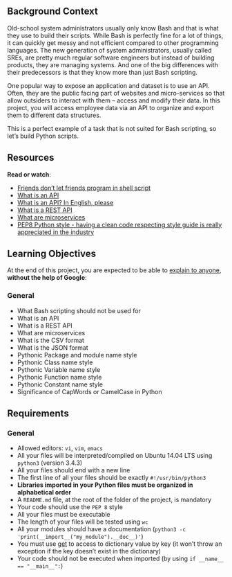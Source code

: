 ## Background Context

Old-school system administrators usually only know Bash and that is what they use to build their scripts. While Bash is perfectly fine for a lot of things, it can quickly get messy and not efficient compared to other programming languages. The new generation of system administrators, usually called SREs, are pretty much regular software engineers but instead of building products, they are managing systems. And one of the big differences with their predecessors is that they know more than just Bash scripting.

One popular way to expose an application and dataset is to use an API. Often, they are the public facing part of websites and micro-services so that allow outsiders to interact with them – access and modify their data. In this project, you will access employee data via an API to organize and export them to different data structures.

This is a perfect example of a task that is not suited for Bash scripting, so let’s build Python scripts.

## Resources

**Read or watch**:

- [Friends don’t let friends program in shell script](/rltoken/iRuX_VjIFuDLTdMpjJnSFw "Friends don't let friends program in shell script")
- [What is an API](/rltoken/E7BTWmGqsMlvGfoiyvp3zA "What is an API")
- [What is an API? In English, please](/rltoken/xfdvNo3t8Judw6CVCSZ48A "What is an API? In English, please")
- [What is a REST API](/rltoken/8vtUsjExqwT9SypvpJGtSQ "What is a REST API")
- [What are microservices](/rltoken/D_qjbDxkl2ZBr2v_AiO5Bw "What are microservices")
- [PEP8 Python style - having a clean code respecting style guide is really appreciated in the industry](/rltoken/7SEHV4FrRLAPY9icO64Bwg "PEP8 Python style - having a clean code respecting style guide is really appreciated in the industry")

## Learning Objectives

At the end of this project, you are expected to be able to [explain to anyone](/rltoken/-TUGK2dpC_TyUMZsb60KVQ "explain to anyone"), **without the help of Google**:

### General

- What Bash scripting should not be used for
- What is an API
- What is a REST API
- What are microservices
- What is the CSV format
- What is the JSON format
- Pythonic Package and module name style
- Pythonic Class name style
- Pythonic Variable name style
- Pythonic Function name style
- Pythonic Constant name style
- Significance of CapWords or CamelCase in Python

## Requirements

### General

- Allowed editors: `vi`, `vim`, `emacs`
- All your files will be interpreted/compiled on Ubuntu 14.04 LTS using `python3` (version 3.4.3)
- All your files should end with a new line
- The first line of all your files should be exactly `#!/usr/bin/python3`
- **Libraries imported in your Python files must be organized in alphabetical order**
- A `README.md` file, at the root of the folder of the project, is mandatory
- Your code should use the `PEP 8` style
- All your files must be executable
- The length of your files will be tested using `wc`
- All your modules should have a documentation (`python3 -c 'print(__import__("my_module").__doc__)'`)
- You must use [get](/rltoken/MgESLFGCZ7ufM1EOTJ6mWg "get") to access to dictionary value by key (it won’t throw an exception if the key doesn’t exist in the dictionary)
- Your code should not be executed when imported (by using `if __name__ == "__main__":`)
